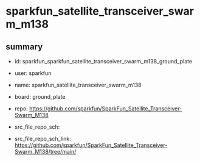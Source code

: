 # sparkfun_satellite_transceiver_swarm_m138
 
## summary 
* id: sparkfun_sparkfun_satellite_transceiver_swarm_m138_ground_plate
* user: sparkfun
* name: sparkfun_satellite_transceiver_swarm_m138
* board: ground_plate
* repo: https://github.com/sparkfun/SparkFun_Satellite_Transceiver-Swarm_M138



* src_file_repo_sch: 
* src_file_repo_sch_link: https://github.com/sparkfun/SparkFun_Satellite_Transceiver-Swarm_M138/tree/main/






